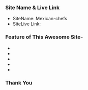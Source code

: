 
### Site Name & Live Link

* SiteName: Mexican-chefs
* SiteLive Link: 




### Feature of This Awesome Site-

*   
*   
*   
*   
* 


### Thank You